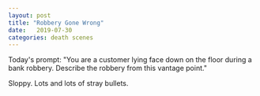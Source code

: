```yaml
---
layout: post
title: "Robbery Gone Wrong"
date:   2019-07-30
categories: death scenes
---
```

Today's prompt: "You are a customer lying face down on the floor during a bank robbery. Describe the robbery from this vantage point."

Sloppy. Lots and lots of stray bullets.
